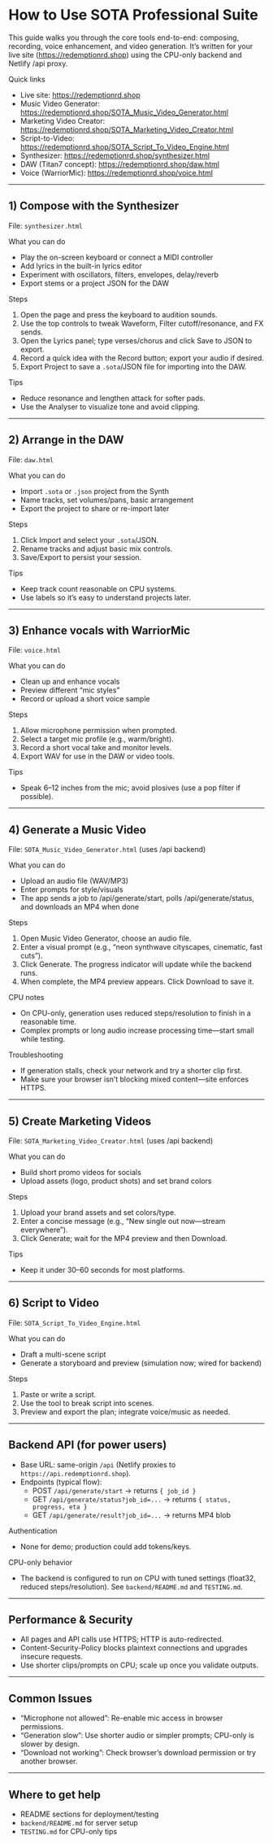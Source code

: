 # How to Use SOTA Professional Suite

This guide walks you through the core tools end-to-end: composing, recording, voice enhancement, and video generation. It’s written for your live site (https://redemptionrd.shop) using the CPU-only backend and Netlify /api proxy.

Quick links
- Live site: https://redemptionrd.shop
- Music Video Generator: https://redemptionrd.shop/SOTA_Music_Video_Generator.html
- Marketing Video Creator: https://redemptionrd.shop/SOTA_Marketing_Video_Creator.html
- Script-to-Video: https://redemptionrd.shop/SOTA_Script_To_Video_Engine.html
- Synthesizer: https://redemptionrd.shop/synthesizer.html
- DAW (Titan7 concept): https://redemptionrd.shop/daw.html
- Voice (WarriorMic): https://redemptionrd.shop/voice.html

---

## 1) Compose with the Synthesizer
File: `synthesizer.html`

What you can do
- Play the on-screen keyboard or connect a MIDI controller
- Add lyrics in the built-in lyrics editor
- Experiment with oscillators, filters, envelopes, delay/reverb
- Export stems or a project JSON for the DAW

Steps
1. Open the page and press the keyboard to audition sounds.
2. Use the top controls to tweak Waveform, Filter cutoff/resonance, and FX sends.
3. Open the Lyrics panel; type verses/chorus and click Save to JSON to export.
4. Record a quick idea with the Record button; export your audio if desired.
5. Export Project to save a `.sota`/JSON file for importing into the DAW.

Tips
- Reduce resonance and lengthen attack for softer pads.
- Use the Analyser to visualize tone and avoid clipping.

---

## 2) Arrange in the DAW
File: `daw.html`

What you can do
- Import `.sota` or `.json` project from the Synth
- Name tracks, set volumes/pans, basic arrangement
- Export the project to share or re-import later

Steps
1. Click Import and select your `.sota`/JSON.
2. Rename tracks and adjust basic mix controls.
3. Save/Export to persist your session.

Tips
- Keep track count reasonable on CPU systems.
- Use labels so it’s easy to understand projects later.

---

## 3) Enhance vocals with WarriorMic
File: `voice.html`

What you can do
- Clean up and enhance vocals
- Preview different “mic styles”
- Record or upload a short voice sample

Steps
1. Allow microphone permission when prompted.
2. Select a target mic profile (e.g., warm/bright).
3. Record a short vocal take and monitor levels.
4. Export WAV for use in the DAW or video tools.

Tips
- Speak 6–12 inches from the mic; avoid plosives (use a pop filter if possible).

---

## 4) Generate a Music Video
File: `SOTA_Music_Video_Generator.html` (uses /api backend)

What you can do
- Upload an audio file (WAV/MP3)
- Enter prompts for style/visuals
- The app sends a job to /api/generate/start, polls /api/generate/status, and downloads an MP4 when done

Steps
1. Open Music Video Generator, choose an audio file.
2. Enter a visual prompt (e.g., “neon synthwave cityscapes, cinematic, fast cuts”).
3. Click Generate. The progress indicator will update while the backend runs.
4. When complete, the MP4 preview appears. Click Download to save it.

CPU notes
- On CPU-only, generation uses reduced steps/resolution to finish in a reasonable time.
- Complex prompts or long audio increase processing time—start small while testing.

Troubleshooting
- If generation stalls, check your network and try a shorter clip first.
- Make sure your browser isn’t blocking mixed content—site enforces HTTPS.

---

## 5) Create Marketing Videos
File: `SOTA_Marketing_Video_Creator.html` (uses /api backend)

What you can do
- Build short promo videos for socials
- Upload assets (logo, product shots) and set brand colors

Steps
1. Upload your brand assets and set colors/type.
2. Enter a concise message (e.g., “New single out now—stream everywhere”).
3. Click Generate; wait for the MP4 preview and then Download.

Tips
- Keep it under 30–60 seconds for most platforms.

---

## 6) Script to Video
File: `SOTA_Script_To_Video_Engine.html`

What you can do
- Draft a multi-scene script
- Generate a storyboard and preview (simulation now; wired for backend)

Steps
1. Paste or write a script.
2. Use the tool to break script into scenes.
3. Preview and export the plan; integrate voice/music as needed.

---

## Backend API (for power users)
- Base URL: same-origin `/api` (Netlify proxies to `https://api.redemptionrd.shop`).
- Endpoints (typical flow):
  - POST `/api/generate/start` → returns `{ job_id }`
  - GET `/api/generate/status?job_id=...` → returns `{ status, progress, eta }`
  - GET `/api/generate/result?job_id=...` → returns MP4 blob

Authentication
- None for demo; production could add tokens/keys.

CPU-only behavior
- The backend is configured to run on CPU with tuned settings (float32, reduced steps/resolution). See `backend/README.md` and `TESTING.md`.

---

## Performance & Security
- All pages and API calls use HTTPS; HTTP is auto-redirected.
- Content-Security-Policy blocks plaintext connections and upgrades insecure requests.
- Use shorter clips/prompts on CPU; scale up once you validate outputs.

---

## Common Issues
- “Microphone not allowed”: Re-enable mic access in browser permissions.
- “Generation slow”: Use shorter audio or simpler prompts; CPU-only is slower by design.
- “Download not working”: Check browser’s download permission or try another browser.

---

## Where to get help
- README sections for deployment/testing
- `backend/README.md` for server setup
- `TESTING.md` for CPU-only tips

